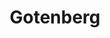 ---
draft: false
title: Gotenberg
content:
  id: gotenberg
  name: Gotenberg
  website: https://gotenberg.dev/
  short_description: A Docker-powered stateless API for PDF files
---